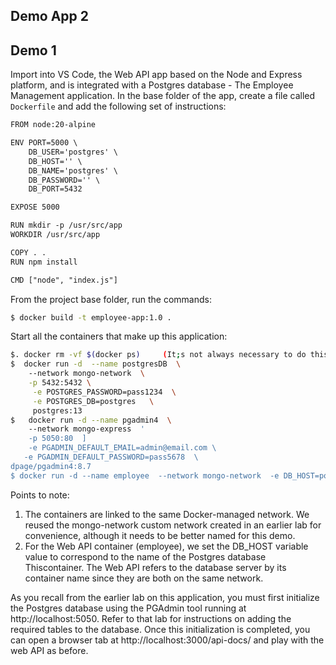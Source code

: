 ## Demo App 2

## Demo 1 

Import into VS Code, the Web API app based on the Node and Express platform, and is integrated with a Postgres database - The Employee Management application. In the base folder of the app, create a file called `Dockerfile` and add the following set of instructions:
~~~txt
FROM node:20-alpine

ENV PORT=5000 \
    DB_USER='postgres' \
    DB_HOST='' \
    DB_NAME='postgres' \
    DB_PASSWORD='' \
    DB_PORT=5432

EXPOSE 5000

RUN mkdir -p /usr/src/app
WORKDIR /usr/src/app

COPY . .
RUN npm install

CMD ["node", "index.js"]
~~~
From the project base folder, run the commands:
~~~bash
$ docker build -t employee-app:1.0 .
~~~

Start all the containers that make up this application:
~~~bash
$. docker rm -vf $(docker ps)     (It;s not always necessary to do this.)
$  docker run -d  --name postgresDB  \ 
    --network mongo-network  \
    -p 5432:5432 \
     -e POSTGRES_PASSWORD=pass1234  \
     -e POSTGRES_DB=postgres   \
     postgres:13
$   docker run -d --name pgadmin4  \ 
    --network mongo-express  '
    -p 5050:80  ]
    -e PGADMIN_DEFAULT_EMAIL=admin@email.com \
   -e PGADMIN_DEFAULT_PASSWORD=pass5678  \ 
dpage/pgadmin4:8.7
$ docker run -d --name employee  --network mongo-network  -e DB_HOST=postgresDB  -e DB_PASSWORD=pass1234   -p 3000:5000  employeeapp:1.0
~~~
Points to note:

1. The containers are linked to the same Docker-managed network. We reused the mongo-network custom network created in an earlier lab for convenience, although it needs to be better named for this demo.
1. For the Web API container (employee), we set the DB_HOST variable value to correspond to the name of the Postgres database  Thiscontainer. The Web API refers to the database server by its container name since they are both on the same network.
 
As you recall from the earlier lab on this application, you must first initialize the Postgres database using the PGAdmin tool running at http://localhost:5050. Refer to that lab for instructions on adding the required tables to the database. Once this initialization is completed, you can open a browser tab at http://localhost:3000/api-docs/ and play with the web API as before. 
